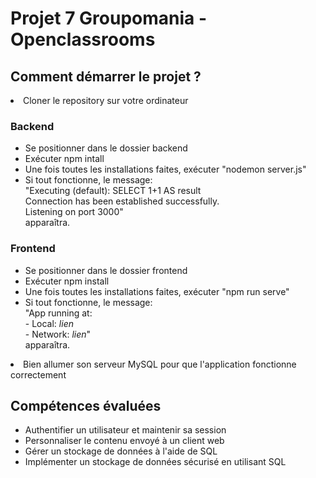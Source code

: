 <h1><strong>Projet 7 Groupomania - Openclassrooms</strong></h1>

<h2><strong>Comment démarrer le projet ?</strong></h2>

<li>Cloner le repository sur votre ordinateur</li>

<h3><strong>Backend</strong></h3>

<ul>
    <li>Se positionner dans le dossier backend</li>
    <li>Exécuter npm intall</li>
    <li>Une fois toutes les installations faites, exécuter "nodemon server.js"</li>
    <li>Si tout fonctionne, le message: <br> "Executing (default): SELECT 1+1 AS result<br>Connection has been established successfully.<br>Listening on port 3000"<br> apparaîtra.
</ul>

<h3><strong>Frontend</strong></h3>

<ul>
    <li>Se positionner dans le dossier frontend</li>
    <li>Exécuter npm install</li>
    <li>Une fois toutes les installations faites, exécuter "npm run serve"</li>
    <li>Si tout fonctionne, le message:<br> "App running at:<br>- Local: <em>lien</em><br>- Network: <em>lien</em>"<br> apparaîtra.</li>
</ul>

<li>Bien allumer son serveur MySQL pour que l'application fonctionne correctement</li>

<h2><strong>Compétences évaluées</strong></h2>

<ul>
    <li>Authentifier un utilisateur et maintenir sa session</li>
    <li>Personnaliser le contenu envoyé à un client web</li>
    <li>Gérer un stockage de données à l'aide de SQL</li>
    <li>Implémenter un stockage de données sécurisé en utilisant SQL</li>
</ul>
